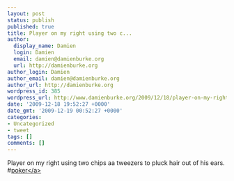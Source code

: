 ```yaml
---
layout: post
status: publish
published: true
title: Player on my right using two c...
author:
  display_name: Damien
  login: Damien
  email: damien@damienburke.org
  url: http://damienburke.org
author_login: Damien
author_email: damien@damienburke.org
author_url: http://damienburke.org
wordpress_id: 385
wordpress_url: http://www.damienburke.org/2009/12/18/player-on-my-right-using-two-c/
date: '2009-12-18 19:52:27 +0000'
date_gmt: '2009-12-19 00:52:27 +0000'
categories:
- Uncategorized
- tweet
tags: []
comments: []
---
```

<p>Player on my right using two chips aa tweezers to pluck hair out of his ears. #<a href="http:&#47;&#47;search.twitter.com&#47;search?q=%23poker" class="aktt_hashtag">poker<&#47;a></p>
